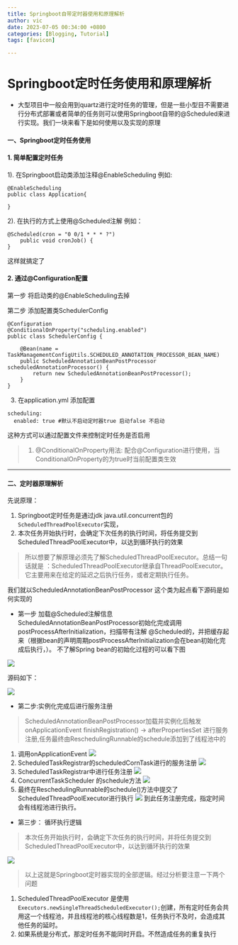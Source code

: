 ```yaml
---
title: Springboot自带定时器使用和原理解析
author: vic
date: 2023-07-05 00:34:00 +0800
categories: [Blogging, Tutorial]
tags: [favicon]

---
```



# Springboot定时任务使用和原理解析
- 大型项目中一般会用到quartz进行定时任务的管理，但是一些小型目不需要进行分布式部署或者简单的任务则可以使用Springboot自带的@Scheduled来进行实现。我们一块来看下是如何使用以及实现的原理

#### 一、Springboot定时任务使用
#### 1. 简单配置定时任务
1).  在Springboot启动类添加注释@EnableScheduling 例如:
```
@EnableScheduling
public class Application{

}
```
2). 在执行的方式上使用@Scheduled注解 例如：
```
@Scheduled(cron = "0 0/1 * * * ?")
    public void cronJob() {
}
```
这样就搞定了
#### 2. 通过@Configuration配置
第一步  将启动类的@EnableScheduling去掉

第二步  添加配置类SchedulerConfig
```
@Configuration
@ConditionalOnProperty("scheduling.enabled")
public class SchedulerConfig {

    @Bean(name = TaskManagementConfigUtils.SCHEDULED_ANNOTATION_PROCESSOR_BEAN_NAME)
    public ScheduledAnnotationBeanPostProcessor scheduledAnnotationProcessor() {
        return new ScheduledAnnotationBeanPostProcessor();
    }
}
```
3. 在application.yml 添加配置
```
scheduling:
  enabled: true #默认不启动定时器true 启动false 不启动
```
这种方式可以通过配置文件来控制定时任务是否启用
>1. @ConditionalOnProperty用法: 配合@Configuration进行使用，当ConditionalOnProperty的为true时当前配置类生效

------------
#### 二、定时器原理解析
先说原理：
1.  Springboot定时任务是通过jdk java.util.concurrent包的`ScheduledThreadPoolExecutor`实现，
2.  本次任务开始执行时，会确定下次任务的执行时间，将任务提交到ScheduledThreadPoolExecutor中，以达到循环执行的效果

>所以想要了解原理必须先了解ScheduledThreadPoolExecutor。总结一句话就是 ：ScheduledThreadPoolExecutor继承自ThreadPoolExecutor。它主要用来在给定的延迟之后执行任务，或者定期执行任务。

我们就以ScheduledAnnotationBeanPostProcessor 这个类为起点看下源码是如何实现的
- 第一步 加载@Scheduled注解信息 
ScheduledAnnotationBeanPostProcessor初始化完成调用postProcessAfterInitialization，扫描带有注解 @Scheduled的，并把缓存起来（根据bean的声明周期postProcessAfterInitialization会在bean初始化完成后执行，）。
不了解Spring bean的初始化过程的可以看下图

![](https://vic-caopengfei.github.io/assets/img/post_image/up-5da34323581e78362b857c1c30d30f96ba5.webp)

源码如下：

![](https://vic-caopengfei.github.io/assets/img/post_image/up-65ad558251b67e5c188cdd1518a57254691.webp)
- 第二步:实例化完成后进行服务注册
>ScheduledAnnotationBeanPostProcessor加载并实例化后触发onApplicationEvent finishRegistration() -> afterPropertiesSet 进行服务注册,任务最终由ReschedulingRunnable的schedule添加到了线程池中的

1. 调用onApplicationEvent
![](https://vic-caopengfei.github.io/assets/img/post_image/up-6944a09b2f43906f16bbeab68afcc27275c.webp)
2. ScheduledTaskRegistrar的scheduledCornTask进行的服务注册
![](https://vic-caopengfei.github.io/assets/img/post_image/up-4defa1f27ace71d30aebfbcf4e17d13dd5d.webp)
3. ScheduledTaskRegistrar中进行任务注册
![](https://vic-caopengfei.github.io/assets/img/post_image/up-cff7e14dc224bf8eb86139f49fe23909b39.webp)
4.  ConcurrentTaskScheduler 的schedule方法
![](https://vic-caopengfei.github.io/assets/img/post_image/up-77bcdd4e641ebf59dfe1d7725a4b5d8b422.webp)
5.  最终在ReschedulingRunnable的schedule()方法中提交了ScheduledThreadPoolExecutor进行执行
![](https://vic-caopengfei.github.io/assets/img/post_image/up-8659ca75b5143c3ab4a6da0f70afffea48a.webp)
到此任务注册完成，指定时间会有线程池进行执行。
- 第三步： 循环执行逻辑
>本次任务开始执行时，会确定下次任务的执行时间，并将任务提交到ScheduledThreadPoolExecutor中，以达到循环执行的效果

![](https://vic-caopengfei.github.io/assets/img/post_image/up-62d9780d40ef468830a51aa219b083bab6e.webp)
> 以上这就是Springboot定时器实现的全部逻辑。经过分析要注意一下两个问题
1. ScheduledThreadPoolExecutor 是使用`Executors.newSingleThreadScheduledExecutor();`创建，所有定时任务会共用这一个线程池，并且线程池的核心线程数是1，任务执行不及时，会造成其他任务的延时。
2. 如果系统是分布式，那定时任务不能同时开启。不然造成任务的重复执行
